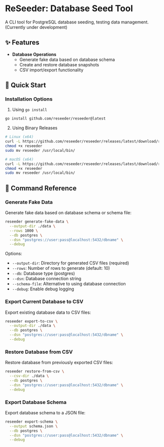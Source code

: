 # ReSeeder: Database Seed Tool

A CLI tool for PostgreSQL database seeding, testing data management. (Currently under development)

## ✨ Features

- **Database Operations**
  - Generate fake data based on database schema
  - Create and restore database snapshots
  - CSV import/export functionality

## 🚀 Quick Start

### Installation Options

1. Using `go install`
```bash
go install github.com/reseeder/reseeder@latest
```

2. Using Binary Releases
```bash
# Linux (x64)
curl -L https://github.com/reseeder/reseeder/releases/latest/download/reseeder-linux-amd64 -o reseeder
chmod +x reseeder
sudo mv reseeder /usr/local/bin/

# macOS (x64)
curl -L https://github.com/reseeder/reseeder/releases/latest/download/reseeder-darwin-amd64 -o reseeder
chmod +x reseeder
sudo mv reseeder /usr/local/bin/
```

## 📖 Command Reference

### Generate Fake Data
Generate fake data based on database schema or schema file:
```bash
reseeder generate-fake-data \
  --output-dir ./data \
  --rows 1000 \
  --db postgres \
  --dsn "postgres://user:pass@localhost:5432/dbname" \
  --debug
```

Options:
- `--output-dir`: Directory for generated CSV files (required)
- `--rows`: Number of rows to generate (default: 10)
- `--db`: Database type (postgres)
- `--dsn`: Database connection string
- `--schema-file`: Alternative to using database connection
- `--debug`: Enable debug logging

### Export Current Database to CSV
Export existing database data to CSV files:
```bash
reseeder export-to-csv \
  --output-dir ./data \
  --db postgres \
  --dsn "postgres://user:pass@localhost:5432/dbname" \
  --debug
```

### Restore Database from CSV
Restore database from previously exported CSV files:
```bash
reseeder restore-from-csv \
  --csv-dir ./data \
  --db postgres \
  --dsn "postgres://user:pass@localhost:5432/dbname" \
  --debug
```

### Export Database Schema
Export database schema to a JSON file:
```bash
reseeder export-schema \
  --output schema.json \
  --db postgres \
  --dsn "postgres://user:pass@localhost:5432/dbname" \
  --debug
```
